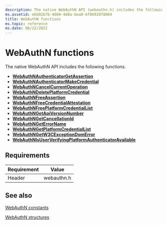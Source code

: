 ```yaml
---
description: The native WebAuthN API (webauthn.h) includes the following functions.
ms.assetid: ebb02b7b-4604-4d8a-bea0-6f06920f8069
title: WebAuthN functions
ms.topic: reference
ms.date: 08/22/2022
---
```


# WebAuthN functions

The native WebAuthN API includes the following functions.

- [**WebAuthNAuthenticatorGetAssertion**](/windows/win32/api/webauthn/nf-webauthn-webauthnauthenticatorgetassertion)
- [**WebAuthNAuthenticatorMakeCredential**](/windows/win32/api/webauthn/nf-webauthn-webauthnauthenticatormakecredential)
- [**WebAuthNCancelCurrentOperation**](/windows/win32/api/webauthn/nf-webauthn-webauthncancelcurrentoperation)
- [**WebAuthNDeletePlatformCredential**](/windows/win32/api/webauthn/nf-webauthn-webauthndeleteplatformcredential)
- [**WebAuthNFreeAssertion**](/windows/win32/api/webauthn/nf-webauthn-webauthnfreeassertion)
- [**WebAuthNFreeCredentialAttestation**](/windows/win32/api/webauthn/nf-webauthn-webauthnfreecredentialattestation)
- [**WebAuthNFreePlatformCredentialList**](/windows/win32/api/webauthn/nf-webauthn-webauthnfreeplatformcredentiallist)
- [**WebAuthNGetApiVersionNumber**](/windows/win32/api/webauthn/nf-webauthn-webauthngetapiversionnumber)
- [**WebAuthNGetCancellationId**](/windows/win32/api/webauthn/nf-webauthn-webauthngetcancellationid)
- [**WebAuthNGetErrorName**](/windows/win32/api/webauthn/nf-webauthn-webauthngeterrorname)
- [**WebAuthNGetPlatformCredentialList**](/windows/win32/api/webauthn/nf-webauthn-webauthngetplatformcredentiallist)
- [**WebAuthNGetW3CExceptionDomError**](/windows/win32/api/webauthn/nf-webauthn-webauthngetw3cexceptiondomerror)
- [**WebAuthNIsUserVerifyingPlatformAuthenticatorAvailable**](/windows/win32/api/webauthn/nf-webauthn-webauthnisuserverifyingplatformauthenticatoravailable)

## Requirements

| Requirement | Value |
|--------|--------|
| Header | webauthn.h |

## See also

[WebAuthN constants](./webauthn-constants.md)

[WebAuthN structures](./webauthn-structures.md)
